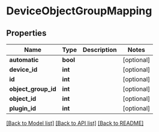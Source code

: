 # DeviceObjectGroupMapping

## Properties
Name | Type | Description | Notes
------------ | ------------- | ------------- | -------------
**automatic** | **bool** |  | [optional] 
**device_id** | **int** |  | [optional] 
**id** | **int** |  | [optional] 
**object_group_id** | **int** |  | [optional] 
**object_id** | **int** |  | [optional] 
**plugin_id** | **int** |  | [optional] 

[[Back to Model list]](../README.md#documentation-for-models) [[Back to API list]](../README.md#documentation-for-api-endpoints) [[Back to README]](../README.md)


